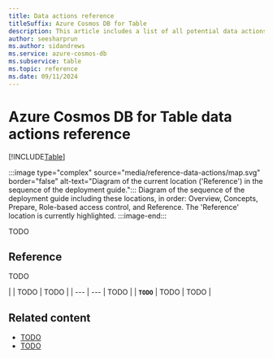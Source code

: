 ```yaml
---
title: Data actions reference
titleSuffix: Azure Cosmos DB for Table
description: This article includes a list of all potential data actions for use with role-based access control (RBAC) in Azure Cosmos DB for Table.
author: seesharprun
ms.author: sidandrews
ms.service: azure-cosmos-db
ms.subservice: table
ms.topic: reference
ms.date: 09/11/2024
---
```


# Azure Cosmos DB for Table data actions reference

[!INCLUDE[Table](../../includes/appliesto-table.md)]

:::image type="complex" source="media/reference-data-actions/map.svg" border="false" alt-text="Diagram of the current location ('Reference') in the sequence of the deployment guide.":::
Diagram of the sequence of the deployment guide including these locations, in order: Overview, Concepts, Prepare, Role-based access control, and Reference. The 'Reference' location is currently highlighted.
:::image-end:::

TODO

## Reference

TODO

| | TODO | TODO |
| --- | --- | TODO |
| **`TODO`** | TODO | TODO |

## Related content

- [TODO](about:blank)
- [TODO](about:blank)
